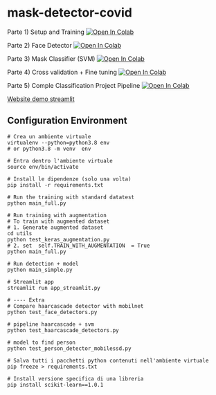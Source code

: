 # mask-detector-covid


Parte 1)  Setup and Training [![Open In Colab](https://colab.research.google.com/assets/colab-badge.svg)](https://colab.research.google.com/github/visiont3lab/mask-detector-covid/blob/main/notebooks/Project_Covid_Mask_Classifier_Part1.ipynb)

Parte 2)  Face Detector [![Open In Colab](https://colab.research.google.com/assets/colab-badge.svg)](https://colab.research.google.com/github/visiont3lab/mask-detector-covid/blob/main/notebooks/Project_Covid_Mask_Classifier_Part2.ipynb)

Parte 3)  Mask Classifier (SVM) [![Open In Colab](https://colab.research.google.com/assets/colab-badge.svg)](https://colab.research.google.com/github/visiont3lab/mask-detector-covid/blob/main/notebooks/Project_Covid_Mask_Classifier_Part3.ipynb)

Parte 4)  Cross validation + Fine tuning [![Open In Colab](https://colab.research.google.com/assets/colab-badge.svg)](https://colab.research.google.com/github/visiont3lab/mask-detector-covid/blob/main/notebooks/Project_Covid_Mask_Classifier_Part4.ipynb)


Parte 5)  Comple Classification Project Pipeline [![Open In Colab](https://colab.research.google.com/assets/colab-badge.svg)](https://colab.research.google.com/github/visiont3lab/mask-detector-covid/blob/main/notebooks/Classification_Project.ipynb)

[Website demo streamlit](https://mask-detector-covid.herokuapp.com/)

## Configuration  Environment 

```
# Crea un ambiente virtuale
virtualenv --python=python3.8 env
# or python3.8 -m venv  env

# Entra dentro l'ambiente virtuale
source env/bin/activate

# Install le dipendenze (solo una volta)
pip install -r requirements.txt

# Run the training with standard datatest
python main_full.py

# Run training with augmentation
# To train with augmented dataset
# 1. Generate augmented dataset 
cd utils
python test_keras_augmentation.py
# 2. set  self.TRAIN_WITH_AUGMENTATION  = True
python main_full.py

# Run detection + model
python main_simple.py

# Streamlit app
streamlit run app_streamlit.py

# ---- Extra
# Compare haarcascade detector with mobilnet
python test_face_detectors.py

# pipeline haarcascade + svm
python test_haarcascade_detectors.py

# model to find person
python test_person_detector_mobilessd.py

```

```
# Salva tutti i pacchetti python contenuti nell'ambiente virtuale
pip freeze > requirements.txt

# Install versione specifica di una libreria
pip install scikit-learn==1.0.1
```
